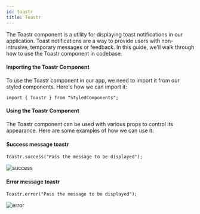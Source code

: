 ```yaml
---
id: toastr
title: Toastr
---
```


The Toastr component is a utility for displaying toast notifications in our
application. Toast notifications are a way to provide users with non-intrusive,
temporary messages or feedback. In this guide, we'll walk through how to use the
Toastr component in codebase.

#### Importing the Toastr Component

To use the Toastr component in our app, we need to import it from our styled
components. Here's how we can import it:

```
import { Toastr } from "StyledComponents";
```

#### Using the Toastr Component

The Toastr component can be used with various props to control its appearance.
Here are some examples of how we can use it:

#### Success message toastr

```
Toastr.success("Pass the message to be displayed");
```

![success](/img/toastr/success.png)

#### Error message toastr

```
Toastr.error("Pass the message to be displayed");
```

![error](/img/toastr/error.png)
